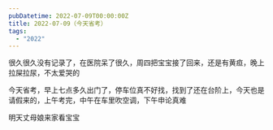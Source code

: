 ```yaml
---
pubDatetime: 2022-07-09T00:00:00Z
title: 2022-07-09（今天省考）
tags:
  - "2022"
---
```


很久很久没有记录了，在医院呆了很久，周四把宝宝接了回来，还是有黄疸，晚上拉屎拉尿，不太爱哭的


今天省考，早上七点多久出门了，停车位真不好找，找到了还在台阶上，今天也是请假来的，上午考完，中午在车里吹空调，下午申论真难

明天丈母娘来家看宝宝

